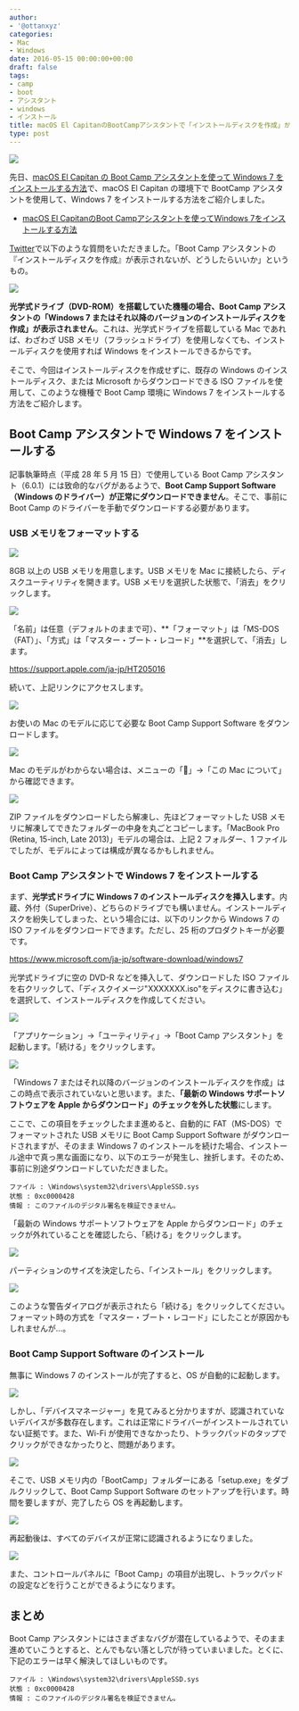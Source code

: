 ```yaml
---
author:
- '@ottanxyz'
categories:
- Mac
- Windows
date: 2016-05-15 00:00:00+00:00
draft: false
tags:
- camp
- boot
- アシスタント
- windows
- インストール
title: macOS El CapitanのBootCampアシスタントで「インストールディスクを作成」が表示されない場合でも正常にWindows 7をインストールする
type: post
---
```


![](160515-57385c12ba164.jpg)

先日、[macOS El Capitan の Boot Camp アシスタントを使って Windows 7 をインストールする方法](/posts/2015/10/el-capitan-bootcamp-2774/)で、macOS El Capitan の環境下で BootCamp アシスタントを使用して、Windows 7 をインストールする方法をご紹介しました。

* [macOS El CapitanのBoot Campアシスタントを使ってWindows 7をインストールする方法](/posts/2015/10/el-capitan-bootcamp-2774/)

[Twitter](https://twitter.com/ottanxyz)で以下のような質問をいただきました。「Boot Camp アシスタントの『インストールディスクを作成』が表示されないが、どうしたらいいか」というもの。

![](160515-57385c1fcbf32.png)

**光学式ドライブ（DVD-ROM）を搭載していた機種の場合、Boot Camp アシスタントの「Windows 7 またはそれ以降のバージョンのインストールディスクを作成」が表示されません**。これは、光学式ドライブを搭載している Mac であれば、わざわざ USB メモリ（フラッシュドライブ）を使用しなくても、インストールディスクを使用すれば Windows をインストールできるからです。

そこで、今回はインストールディスクを作成せずに、既存の Windows のインストールディスク、または Microsoft からダウンロードできる ISO ファイルを使用して、このような機種で Boot Camp 環境に Windows 7 をインストールする方法をご紹介します。

## Boot Camp アシスタントで Windows 7 をインストールする

記事執筆時点（平成 28 年 5 月 15 日）で使用している Boot Camp アシスタント（6.0.1）には致命的なバグがあるようで、**Boot Camp Support Software（Windows のドライバー）が正常にダウンロードできません**。そこで、事前に Boot Camp のドライバーを手動でダウンロードする必要があります。

### USB メモリをフォーマットする

![](160515-57385c2e3d2bf.png)

8GB 以上の USB メモリを用意します。USB メモリを Mac に接続したら、ディスクユーティリティを開きます。USB メモリを選択した状態で、「消去」をクリックします。

![](160515-57385c3c5d714.png)

「名前」は任意（デフォルトのままで可）、**「フォーマット」は「MS-DOS（FAT）」、「方式」は「マスター・ブート・レコード」**を選択して、「消去」します。

<https://support.apple.com/ja-jp/HT205016>

続いて、上記リンクにアクセスします。

![](160515-57385c4b727c3.png)

お使いの Mac のモデルに応じて必要な Boot Camp Support Software をダウンロードします。

![](160515-57385c81810ee.png)

Mac のモデルがわからない場合は、メニューの「」→「この Mac について」から確認できます。

![](160515-57385c87e1836.png)

ZIP ファイルをダウンロードしたら解凍し、先ほどフォーマットした USB メモリに解凍してできたフォルダーの中身を丸ごとコピーします。「MacBook Pro (Retina, 15-inch, Late 2013)」モデルの場合は、上記 2 フォルダー、1 ファイルでしたが、モデルによっては構成が異なるかもしれません。

### Boot Camp アシスタントで Windows 7 をインストールする

まず、**光学式ドライブに Windows 7 のインストールディスクを挿入します**。内蔵、外付（SuperDrive）、どちらのドライブでも構いません。インストールディスクを紛失してしまった、という場合には、以下のリンクから Windows 7 の ISO ファイルをダウンロードできます。ただし、25 桁のプロダクトキーが必要です。

<https://www.microsoft.com/ja-jp/software-download/windows7>

光学式ドライブに空の DVD-R などを挿入して、ダウンロードした ISO ファイルを右クリックして、「ディスクイメージ"XXXXXXX.iso"をディスクに書き込む」を選択して、インストールディスクを作成してください。

![](160515-57385c9a2e5f6.png)

「アプリケーション」→「ユーティリティ」→「Boot Camp アシスタント」を起動します。「続ける」をクリックします。

![](160515-57385ca88da10.png)

「Windows 7 またはそれ以降のバージョンのインストールディスクを作成」はこの時点で表示されていないと思います。また、**「最新の Windows サポートソフトウェアを Apple からダウンロード」のチェックを外した状態**にします。

ここで、この項目をチェックしたまま進めると、自動的に FAT（MS-DOS）でフォーマットされた USB メモリに Boot Camp Support Software がダウンロードされますが、そのまま Windows 7 のインストールを続けた場合、インストール途中で真っ黒な画面になり、以下のエラーが発生し、挫折します。そのため、事前に別途ダウンロードしていただきました。

    ファイル : \Windows\system32\drivers\AppleSSD.sys
    状態 : 0xc0000428
    情報 : このファイルのデジタル署名を検証できません。

「最新の Windows サポートソフトウェアを Apple からダウンロード」のチェックが外れていることを確認したら、「続ける」をクリックします。

![](160515-57385cb7930bf.png)

パーティションのサイズを決定したら、「インストール」をクリックします。

![](160515-57385cc5eee37.png)

このような警告ダイアログが表示されたら「続ける」をクリックしてください。フォーマット時の方式を「マスター・ブート・レコード」にしたことが原因かもしれませんが…。

### Boot Camp Support Software のインストール

無事に Windows 7 のインストールが完了すると、OS が自動的に起動します。

![](160515-57385ccd85b09.png)

しかし、「デバイスマネージャー」を見てみると分かりますが、認識されていないデバイスが多数存在します。これは正常にドライバーがインストールされていない証拠です。また、Wi-Fi が使用できなかったり、トラックパッドのタップでクリックができなかったりと、問題があります。

![](160515-57385ce6ea1bd.png)

そこで、USB メモリ内の「BootCamp」フォルダーにある「setup.exe」をダブルクリックして、Boot Camp Support Software のセットアップを行います。時間を要しますが、完了したら OS を再起動します。

![](160515-57385cfc39a90.png)

再起動後は、すべてのデバイスが正常に認識されるようになりました。

![](160515-57385d13b11e1.png)

また、コントロールパネルに「Boot Camp」の項目が出現し、トラックパッドの設定などを行うことができるようになります。

## まとめ

Boot Camp アシスタントにはさまざまなバグが潜在しているようで、そのまま進めていこうとすると、とんでもない落とし穴が待っていまいました。とくに、下記のエラーは早く解決してほしいものです。

    ファイル : \Windows\system32\drivers\AppleSSD.sys
    状態 : 0xc0000428
    情報 : このファイルのデジタル署名を検証できません。
